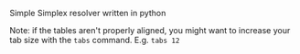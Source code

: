 Simple Simplex resolver written in python

Note: if the tables aren't properly aligned, you might want to increase your tab size with the `tabs` command. E.g. `tabs 12`
